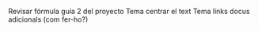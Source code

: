 Revisar fórmula guía 2 del proyecto 
Tema centrar el text 
Tema links docus adicionals (com fer-ho?)
